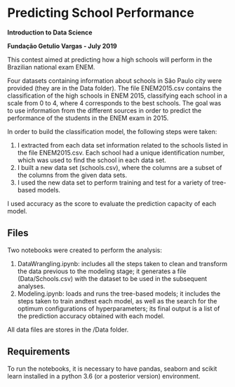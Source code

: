 # Predicting School Performance 
**Introduction to Data Science**

**Fundação Getulio Vargas - July 2019**

This contest aimed at predicting how a high schools will perform in the Brazilian national exam ENEM. 

Four datasets containing information about schools in São Paulo city were provided (they are in the Data folder). The file ENEM2015.csv contains the classification of the high schools in ENEM 2015, classifying each school in a scale from 0 to 4, where 4 corresponds to the best schools. The goal was to use information from the different sources in order to predict the performance of the students in the ENEM exam in 2015. 
 
In order to build the classification model, the following steps were taken:
 
   1.	I extracted from each data set information related to the schools listed in the file ENEM2015.csv. Each school had a unique identification number, which was used to find the school in each data set. 
   2.	I built a new data set (schools.csv), where the columns are a subset of the columns from the given data sets. 
   3.	I used the new data set to perform training and test for a variety of tree-based models. 

I used accuracy as the score to 
evaluate the prediction capacity of 
each model.

## Files
Two notebooks were created to perform the analysis:
   1. DataWrangling.ipynb: includes all the steps taken to clean and transform the data previous to the modeling stage; it generates a file (Data/Schools.csv) with the dataset to be used in the subsequent analyses.
   2. Modeling.ipynb: loads and runs the tree-based models; it includes the steps taken to train andtest each model, as well as the search for the optimum configurations of hyperparameters; its final output is a list of the prediction accuracy obtained with each model.

All data files are stores in the /Data folder.

## Requirements
To run the notebooks, it is necessary to have pandas, seaborn and scikit learn installed in a python 3.6 (or a posterior version) environment.

 
